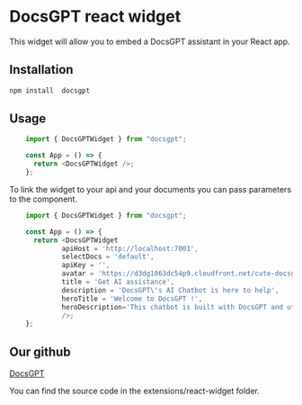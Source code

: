 # DocsGPT react widget


This widget will allow you to embed a DocsGPT assistant in your React app.

## Installation

```bash
npm install  docsgpt
```

## Usage

```javascript
    import { DocsGPTWidget } from "docsgpt";

    const App = () => {
      return <DocsGPTWidget />;
    };
```

To link the widget to your api and your documents you can pass parameters to the <DocsGPTWidget /> component.

```javascript
    import { DocsGPTWidget } from "docsgpt";

    const App = () => {
      return <DocsGPTWidget 
             apiHost = 'http://localhost:7001',
             selectDocs = 'default', 
             apiKey = '',
             avatar = 'https://d3dg1063dc54p9.cloudfront.net/cute-docsgpt.png',
             title = 'Get AI assistance',
             description = 'DocsGPT\'s AI Chatbot is here to help',
             heroTitle = 'Welcome to DocsGPT !',
             heroDescription='This chatbot is built with DocsGPT and utilises GenAI, please review important information using sources.'
             />;
    };
```


## Our github

[DocsGPT](https://github.com/arc53/DocsGPT)

You can find the source code in the extensions/react-widget folder.

